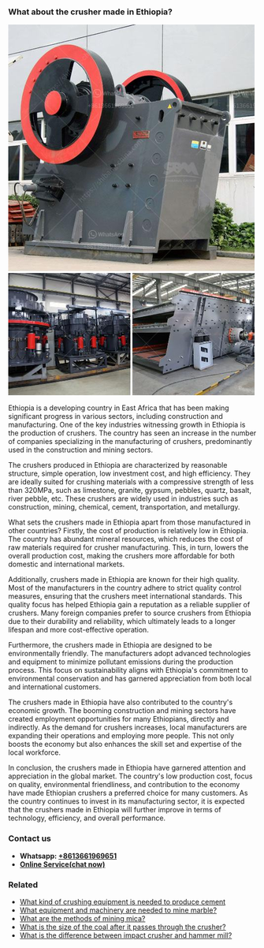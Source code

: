 <h3>What about the crusher made in Ethiopia?</h3><img src='1701742514.jpg' alt=''><p>Ethiopia is a developing country in East Africa that has been making significant progress in various sectors, including construction and manufacturing. One of the key industries witnessing growth in Ethiopia is the production of crushers. The country has seen an increase in the number of companies specializing in the manufacturing of crushers, predominantly used in the construction and mining sectors.</p><p>The crushers produced in Ethiopia are characterized by reasonable structure, simple operation, low investment cost, and high efficiency. They are ideally suited for crushing materials with a compressive strength of less than 320MPa, such as limestone, granite, gypsum, pebbles, quartz, basalt, river pebble, etc. These crushers are widely used in industries such as construction, mining, chemical, cement, transportation, and metallurgy.</p><p>What sets the crushers made in Ethiopia apart from those manufactured in other countries? Firstly, the cost of production is relatively low in Ethiopia. The country has abundant mineral resources, which reduces the cost of raw materials required for crusher manufacturing. This, in turn, lowers the overall production cost, making the crushers more affordable for both domestic and international markets.</p><p>Additionally, crushers made in Ethiopia are known for their high quality. Most of the manufacturers in the country adhere to strict quality control measures, ensuring that the crushers meet international standards. This quality focus has helped Ethiopia gain a reputation as a reliable supplier of crushers. Many foreign companies prefer to source crushers from Ethiopia due to their durability and reliability, which ultimately leads to a longer lifespan and more cost-effective operation.</p><p>Furthermore, the crushers made in Ethiopia are designed to be environmentally friendly. The manufacturers adopt advanced technologies and equipment to minimize pollutant emissions during the production process. This focus on sustainability aligns with Ethiopia's commitment to environmental conservation and has garnered appreciation from both local and international customers.</p><p>The crushers made in Ethiopia have also contributed to the country's economic growth. The booming construction and mining sectors have created employment opportunities for many Ethiopians, directly and indirectly. As the demand for crushers increases, local manufacturers are expanding their operations and employing more people. This not only boosts the economy but also enhances the skill set and expertise of the local workforce.</p><p>In conclusion, the crushers made in Ethiopia have garnered attention and appreciation in the global market. The country's low production cost, focus on quality, environmental friendliness, and contribution to the economy have made Ethiopian crushers a preferred choice for many customers. As the country continues to invest in its manufacturing sector, it is expected that the crushers made in Ethiopia will further improve in terms of technology, efficiency, and overall performance.</p><h3>Contact us</h3><ul><li><strong>Whatsapp:&nbsp;<a href="https://wa.me/8613661969651">+8613661969651</a></strong></li><li><a href="https://swt.shibang-china.com/?git&amp;zhl&amp;What about the crusher made in Ethiopia"><strong>Online Service(chat now)</strong></a></li></ul><h3>Related</h3><ul><li><a href='What kind of crushing equipment is needed to produce cement.md'>What kind of crushing equipment is needed to produce cement</a></li><li><a href='What equipment and machinery are needed to mine marble.md'>What equipment and machinery are needed to mine marble?</a></li><li><a href='What are the methods of mining mica.md'>What are the methods of mining mica?</a></li><li><a href='What is the size of the coal after it passes through the crusher.md'>What is the size of the coal after it passes through the crusher?</a></li><li><a href='What is the difference between impact crusher and hammer mill.md'>What is the difference between impact crusher and hammer mill?</a></li></ul>